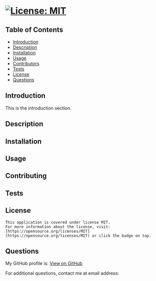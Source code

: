 
#       [![License: MIT](https://img.shields.io/badge/License-MIT-yellow.svg)](https://opensource.org/licenses/MIT)


## Table of Contents
- [Introduction](#introduction)
- [Description](#description)
- [Installation](#installation)
- [Usage](#usage)
- [Contributors](#contributing)
- [Tests](#tests)
- [License](#license)
- [Questions](#questions)

## Introduction
This is the introduction section.


## Description


## Installation


## Usage


## Contributing


## Tests


## License 
    This application is covered under license MIT.
    For more information about the license, visit: [https://opensource.org/licenses/MIT](https://opensource.org/licenses/MIT) or click the badge on top.

## Questions
  My GitHub profile is:  [View on GitHub](https://github.com/)

  For additional questions, contact me at email address: 


